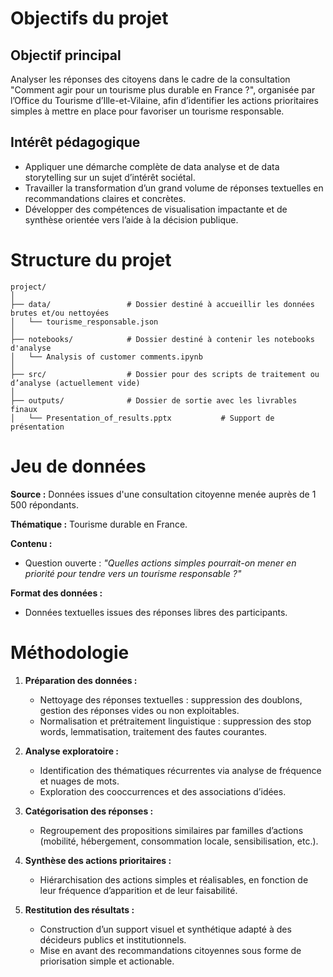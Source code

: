 # Objectifs du projet

## Objectif principal

Analyser les réponses des citoyens dans le cadre de la consultation "Comment agir pour un tourisme plus durable en France ?", organisée par l’Office du Tourisme d’Ille-et-Vilaine, afin d’identifier les actions prioritaires simples à mettre en place pour favoriser un tourisme responsable.

## Intérêt pédagogique

* Appliquer une démarche complète de data analyse et de data storytelling sur un sujet d’intérêt sociétal.
* Travailler la transformation d’un grand volume de réponses textuelles en recommandations claires et concrètes.
* Développer des compétences de visualisation impactante et de synthèse orientée vers l’aide à la décision publique.

# Structure du projet

```
project/
│
├── data/                 # Dossier destiné à accueillir les données brutes et/ou nettoyées
│   └── tourisme_responsable.json
│
├── notebooks/            # Dossier destiné à contenir les notebooks d'analyse
│   └── Analysis of customer comments.ipynb
│
├── src/                  # Dossier pour des scripts de traitement ou d’analyse (actuellement vide)
│
├── outputs/              # Dossier de sortie avec les livrables finaux
│   └── Presentation_of_results.pptx           # Support de présentation
```

# Jeu de données

**Source :** Données issues d'une consultation citoyenne menée auprès de 1 500 répondants.

**Thématique :**
Tourisme durable en France.

**Contenu :**

* Question ouverte : *"Quelles actions simples pourrait-on mener en priorité pour tendre vers un tourisme responsable ?"*

**Format des données :**

* Données textuelles issues des réponses libres des participants.

# Méthodologie

1. **Préparation des données :**

   * Nettoyage des réponses textuelles : suppression des doublons, gestion des réponses vides ou non exploitables.
   * Normalisation et prétraitement linguistique : suppression des stop words, lemmatisation, traitement des fautes courantes.

2. **Analyse exploratoire :**

   * Identification des thématiques récurrentes via analyse de fréquence et nuages de mots.
   * Exploration des cooccurrences et des associations d’idées.

3. **Catégorisation des réponses :**

   * Regroupement des propositions similaires par familles d’actions (mobilité, hébergement, consommation locale, sensibilisation, etc.).

4. **Synthèse des actions prioritaires :**

   * Hiérarchisation des actions simples et réalisables, en fonction de leur fréquence d’apparition et de leur faisabilité.

5. **Restitution des résultats :**

   * Construction d’un support visuel et synthétique adapté à des décideurs publics et institutionnels.
   * Mise en avant des recommandations citoyennes sous forme de priorisation simple et actionable.
